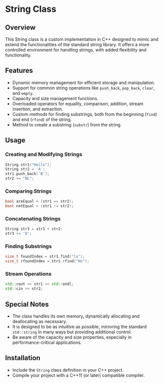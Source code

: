 
# String Class

## Overview
This String class is a custom implementation in C++ designed to mimic and extend the functionalities of the standard string library. It offers a more controlled environment for handling strings, with added flexibility and functionality.

## Features

- Dynamic memory management for efficient storage and manipulation.
- Support for common string operations like `push_back`, `pop_back`, `clear`, and `empty`.
- Capacity and size management functions.
- Overloaded operators for equality, comparison, addition, stream insertion, and extraction.
- Custom methods for finding substrings, both from the beginning (`find`) and end (`rfind`) of the string.
- Method to create a substring (`substr`) from the string.

## Usage

### Creating and Modifying Strings
```cpp
String str1("Hello");
String str2 = 'A';
str1.push_back('B');
str2 += "BC";
```

### Comparing Strings
```cpp
bool areEqual = (str1 == str2);
bool notEqual = (str1 != str2);
```

### Concatenating Strings
```cpp
String str3 = str1 + str2;
str3 += 'D';
```

### Finding Substrings
```cpp
size_t foundIndex = str1.find("lo");
size_t rfoundIndex = str1.rfind("He");
```

### Stream Operations
```cpp
std::cout << str1 << std::endl;
std::cin >> str2;
```

## Special Notes
- The class handles its own memory, dynamically allocating and deallocating as necessary. 
- It is designed to be as intuitive as possible, mirroring the standard `std::string` in many ways but providing additional control.
- Be aware of the capacity and size properties, especially in performance-critical applications.

## Installation
- Include the `String` class definition in your C++ project.
- Compile your project with a C++11 (or later) compatible compiler.
